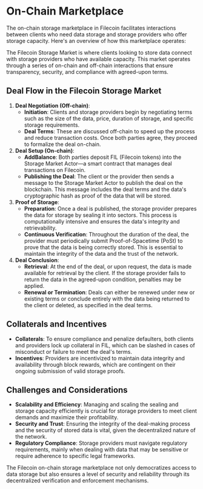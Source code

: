 # On-Chain Marketplace

The on-chain storage marketplace in Filecoin facilitates interactions between clients who need data storage and storage providers who offer storage capacity. Here's an overview of how this marketplace operates:

The Filecoin Storage Market is where clients looking to store data connect with storage providers who have available capacity. This market operates through a series of on-chain and off-chain interactions that ensure transparency, security, and compliance with agreed-upon terms.

## Deal Flow in the Filecoin Storage Market

1. **Deal Negotiation (Off-chain)**:
   * **Initiation**: Clients and storage providers begin by negotiating terms such as the size of the data, price, duration of storage, and specific storage requirements.
   * **Deal Terms**: These are discussed off-chain to speed up the process and reduce transaction costs. Once both parties agree, they proceed to formalize the deal on-chain.
2. **Deal Setup (On-chain)**:
   * **AddBalance**: Both parties deposit FIL (Filecoin tokens) into the Storage Market Actor—a smart contract that manages deal transactions on Filecoin.
   * **Publishing the Deal**: The client or the provider then sends a message to the Storage Market Actor to publish the deal on the blockchain. This message includes the deal terms and the data's cryptographic hash as proof of the data that will be stored.
3. **Proof of Storage**:
   * **Preparation**: Once a deal is published, the storage provider prepares the data for storage by sealing it into sectors. This process is computationally intensive and ensures the data's integrity and retrievability.
   * **Continuous Verification**: Throughout the duration of the deal, the provider must periodically submit Proof-of-Spacetime (PoSt) to prove that the data is being correctly stored. This is essential to maintain the integrity of the data and the trust of the network.
4. **Deal Conclusion**:
   * **Retrieval**: At the end of the deal, or upon request, the data is made available for retrieval by the client. If the storage provider fails to return the data in the agreed-upon condition, penalties may be applied.
   * **Renewal or Termination**: Deals can either be renewed under new or existing terms or conclude entirely with the data being returned to the client or deleted, as specified in the deal terms.

## Collaterals and Incentives

* **Collaterals**: To ensure compliance and penalize defaulters, both clients and providers lock up collateral in FIL, which can be slashed in cases of misconduct or failure to meet the deal's terms.
* **Incentives**: Providers are incentivized to maintain data integrity and availability through block rewards, which are contingent on their ongoing submission of valid storage proofs.

## Challenges and Considerations

* **Scalability and Efficiency**: Managing and scaling the sealing and storage capacity efficiently is crucial for storage providers to meet client demands and maximize their profitability.
* **Security and Trust**: Ensuring the integrity of the deal-making process and the security of stored data is vital, given the decentralized nature of the network.
* **Regulatory Compliance**: Storage providers must navigate regulatory requirements, mainly when dealing with data that may be sensitive or require adherence to specific legal frameworks.

The Filecoin on-chain storage marketplace not only democratizes access to data storage but also ensures a level of security and reliability through its decentralized verification and enforcement mechanisms.
